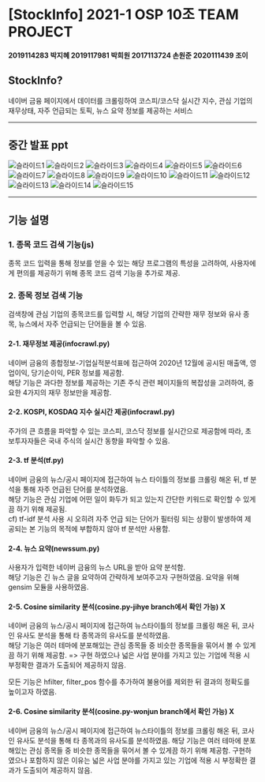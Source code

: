 # [StockInfo] 2021-1 OSP 10조 TEAM PROJECT
#### 2019114283 박지혜      2019117981 박희원      2017113724 손원준      2020111439 조이

## StockInfo?
네이버 금융 페이지에서 데이터를 크롤링하여 코스피/코스닥 실시간 지수, 관심 기업의 재무상태, 자주 언급되는 토픽, 뉴스 요약 정보를 제공하는 서비스

----------------------------------------
## 중간 발표 ppt
![슬라이드1](https://user-images.githubusercontent.com/80496795/122997641-2d8c2f00-d3e7-11eb-9d97-a64866104ba8.PNG)
![슬라이드2](https://user-images.githubusercontent.com/80496795/122997649-2f55f280-d3e7-11eb-90dc-6086f939e0c8.PNG)
![슬라이드3](https://user-images.githubusercontent.com/80496795/122997652-2f55f280-d3e7-11eb-8e15-7cba036e68c0.PNG)
![슬라이드4](https://user-images.githubusercontent.com/80496795/122997655-2fee8900-d3e7-11eb-9984-a60a8e7655da.PNG)
![슬라이드5](https://user-images.githubusercontent.com/80496795/122997656-30871f80-d3e7-11eb-8e78-2273c0e300a6.PNG)
![슬라이드6](https://user-images.githubusercontent.com/80496795/122997659-30871f80-d3e7-11eb-93ef-abdd9adcf4ed.PNG)
![슬라이드7](https://user-images.githubusercontent.com/80496795/122997660-311fb600-d3e7-11eb-9d99-6b1c4481d193.PNG)
![슬라이드8](https://user-images.githubusercontent.com/80496795/122997662-311fb600-d3e7-11eb-9c74-c8db73d8f6c2.PNG)
![슬라이드9](https://user-images.githubusercontent.com/80496795/122997663-31b84c80-d3e7-11eb-8cc6-afde51b50064.PNG)
![슬라이드10](https://user-images.githubusercontent.com/80496795/122997664-3250e300-d3e7-11eb-8e91-01e8564f9e1e.PNG)
![슬라이드11](https://user-images.githubusercontent.com/80496795/122997665-3250e300-d3e7-11eb-9b24-f3e2460375f2.PNG)
![슬라이드12](https://user-images.githubusercontent.com/80496795/122997669-32e97980-d3e7-11eb-9445-3e0f821d247b.PNG)
![슬라이드13](https://user-images.githubusercontent.com/80496795/122997672-32e97980-d3e7-11eb-84d5-5b83b9bcebf8.PNG)
![슬라이드14](https://user-images.githubusercontent.com/80496795/122997678-33821000-d3e7-11eb-8ee4-32012cb710bd.PNG)
![슬라이드15](https://user-images.githubusercontent.com/80496795/122997680-341aa680-d3e7-11eb-88bc-1edae811355a.PNG)

-----------------------------------------
## 기능 설명
### 1. 종목 코드 검색 기능(js)
종목 코드 입력을 통해 정보를 얻을 수 있는 해당 프로그램의 특성을 고려하여, 사용자에게 편의를 제공하기 위해 종목 코드 검색 기능을 추가로 제공.

### 2. 종목 정보 검색 기능
검색창에 관심 기업의 종목코드를 입력할 시, 해당 기업의 간략한 재무 정보와 유사 종목, 뉴스에서 자주 언급되는 단어들을 볼 수 있음.

#### 2-1. 재무정보 제공(infocrawl.py)
네이버 금융의 종합정보-기업실적분석표에 접근하여 2020년 12월에 공시된 매출액, 영업이익, 당기순이익, PER 정보를 제공함.   
해당 기능은 과다한 정보를 제공하는 기존 주식 관련 페이지들의 복잡성을 고려하여, 중요한 4가지의 재무 정보만을 제공함.   

#### 2-2. KOSPI, KOSDAQ 지수 실시간 제공(infocrawl.py)
주가의 큰 흐름을 파악할 수 있는 코스피, 코스닥 정보를 실시간으로 제공함에 따라, 초보투자자들은 국내 주식의 실시간 동향을 파악할 수 있음.

#### 2-3. tf 분석(tf.py)
네이버 금융의 뉴스/공시 페이지에 접근하여 뉴스 타이틀의 정보를 크롤링 해온 뒤, tf 분석을 통해 자주 언급된 단어를 분석하였음.   
해당 기능은 관심 기업에 어떤 일이 화두가 되고 있는지 간단한 키워드로 확인할 수 있게끔 하기 위해 제공됨.   
cf) tf-idf 분석 사용 시 오히려 자주 언급 되는 단어가 필터링 되는 상황이 발생하여 제공되는 본 기능의 목적에 부합하지 않아 tf 분석만 사용함.

#### 2-4. 뉴스 요약(newssum.py)
사용자가 입력한 네이버 금융의 뉴스 URL을 받아 요약 분석함.   
해당 기능은 긴 뉴스 글을 요약하여 간략하게 보여주고자 구현하였음.
요약을 위해 gensim 모듈을 사용하였음.


#### 2-5. Cosine similarity 분석(cosine.py-jihye branch에서 확인 가능) X
네이버 금융의 뉴스/공시 페이지에 접근하여 뉴스타이틀의 정보를 크롤링 해온 뒤, 코사인 유사도 분석을 통해 타 종목과의 유사도를 분석하였음.   
해당 기능은 여러 테마에 분포해있는 관심 종목들 중 비슷한 종목들을 묶어서 볼 수 있게끔 하기 위해 제공함.
=> 구현 하였으나 넓은 사업 분야를 가지고 있는 기업에 적용 시 부정확한 결과가 도출되어 제공하지 않음.

모든 기능은 hfilter, filter_pos 함수를 추가하여 불용어를 제외한 뒤 결과의 정확도를 높이고자 하였음.

#### 2-6. Cosine similarity 분석(cosine.py-wonjun branch에서 확인 가능) X
네이버 금융의 뉴스/공시 페이지에 접근하여 뉴스타이틀의 정보를 크롤링 해온 뒤, 코사인 유사도 분석을 통해 타 종목과의 유사도를 분석하였음.
해당 기능은 여러 테마에 분포해있는 관심 종목들 중 비슷한 종목들을 묶어서 볼 수 있게끔 하기 위해 제공함. 
구현하였으나 포함하지 않은 이유는 넓은 사업 분야를 가지고 있는 기업에 적용 시 부정확한 결과가 도출되어 제공하지 않음.

